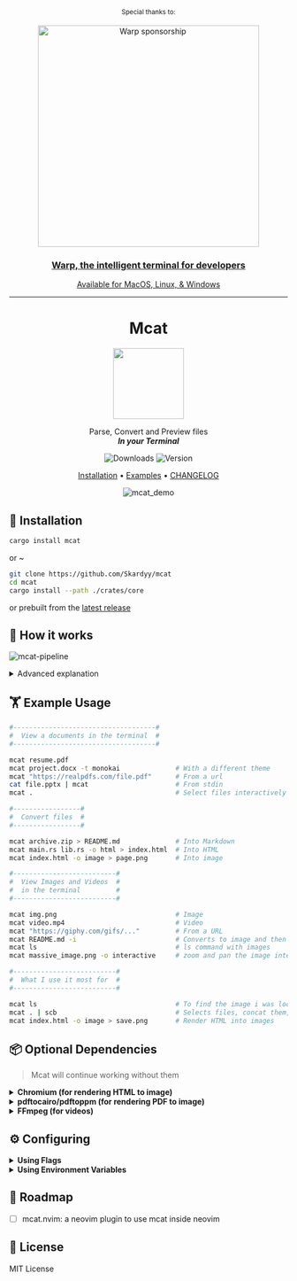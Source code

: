 <div align="center" markdown="1">
   <sup>Special thanks to:</sup>
   <br>
   <br>
   <a href="https://www.warp.dev/mcat">
      <img alt="Warp sponsorship" width="400" src="https://github.com/user-attachments/assets/c21102f7-bab9-4344-a731-0cf6b341cab2">
   </a>

### [Warp, the intelligent terminal for developers](https://www.warp.dev/mcat)
[Available for MacOS, Linux, & Windows](https://www.warp.dev/mcat)<br>

</div>
<hr>

<div align="center">

# Mcat

<img src="https://i.imgur.com/qSSM6Iy.png" width="128"/>

Parse, Convert and Preview files  
***In your Terminal***

![Downloads](https://img.shields.io/crates/d/mcat?style=for-the-badge) ![Version](https://img.shields.io/crates/v/mcat?style=for-the-badge)  

[Installation](#-installation) • [Examples](#%EF%B8%8F-example-usage) • [CHANGELOG](./CHANGELOG.md)

![mcat_demo](https://github.com/Skardyy/assets/blob/main/mcat_opt.gif)
</div>

## 🚀 Installation
```sh
cargo install mcat
```
or ~
```sh
git clone https://github.com/Skardyy/mcat
cd mcat
cargo install --path ./crates/core
```
or prebuilt from the [latest release](https://github.com/Skardyy/mcat/releases/latest)

## 🤔 How it works

![mcat-pipeline](https://github.com/user-attachments/assets/fbf4617d-453a-45e8-bbd5-5dfdac2b8086)

<details>
<summary>Advanced explanation</summary>
   
---


| Input |
|-------|

Inputs can be:
1. local file
2. url
3. bytes from stdin

The type of each input is inferred automatically, and it continues through the pipeline until it reaches the output format the user requested.

| In the pipeline |
|-----------------|

For example, if the user runs:

```
mcat file.docx file.pdf -o inline
```

`mcat` will:
- Convert both `file.docx` and `file.pdf` into a single Markdown file
- Convert that Markdown into HTML
- Convert the HTML into an image
- Convert the image into an inline terminal image and print it

You can also start from the middle of the pipeline.  
For example:

```
mcat file.html -o image > image.png
```

This starts at an HTML file and directly converts it into a PNG image.
   
| Explanation of the blocks |  
|---------------------------|

* **`Markdown`** - set when `-o md` or when the stdout isn't the terminal (piped)  

* **`Pretty Terminal`** is markdown with ANSI formatting, and is the **default** for any non video / image file. (the `-c` flag forces it)

* **`HTML`** set when `-o html` -- only works for non image / video files  

* **`Static Image`** set when `-o image` and gives an image  

* **`Interactive Image`** set when `-o interactive` and launches an interactive view to zoom and pan the image in the terminal.  

* **`Inline Display`** set when `-o inline` or `-i` and prints the content as image in the terminal  

---
</details>


## 🏋️ Example Usage
```sh
#------------------------------------#
#  View a documents in the terminal  #
#------------------------------------#

mcat resume.pdf
mcat project.docx -t monokai              # With a different theme
mcat "https://realpdfs.com/file.pdf"      # From a url
cat file.pptx | mcat                      # From stdin
mcat .                                    # Select files interactively

#-----------------# 
#  Convert files  #
#-----------------#

mcat archive.zip > README.md              # Into Markdown
mcat main.rs lib.rs -o html > index.html  # Into HTML
mcat index.html -o image > page.png       # Into image

#--------------------------#
#  View Images and Videos  #
#  in the terminal         #
#--------------------------#

mcat img.png                              # Image
mcat video.mp4                            # Video
mcat "https://giphy.com/gifs/..."         # From a URL
mcat README.md -i                         # Converts to image and then shows it
mcat ls                                   # ls command with images
mcat massive_image.png -o interactive     # zoom and pan the image interactively in the terminal

#--------------------------#
#  What I use it most for  #
#--------------------------#

mcat ls                                   # To find the image i was looking for
mcat . | scb                              # Selects files, concat them, and copy to clipboard ~ for AI prompts
mcat index.html -o image > save.png       # Render HTML into images
```

## 📦 Optional Dependencies
> Mcat will continue working without them
<details>
<summary><strong>Chromium (for rendering HTML to image)</strong></summary>

---
1. Available by default on most Windows machines via Microsoft Edge.
2. Also works with any installed Chrome, Edge, or Chromium.
3. You can install it manually via `mcat --fetch-chromium`
---
</details>

<details>
<summary><strong>pdftocairo/pdftoppm (for rendering PDF to image)</strong></summary>

---
1. Is included by default in most major distros
2. Windwos users can install from [poppler-windows](https://github.com/oschwartz10612/poppler-windows)
3. if not installed, mcat will fallback into converting the pdf to markdown and then screenshot using chromium
---
</details>

<details>
<summary><strong>FFmpeg (for videos)</strong></summary>

---
1. If it's already on your machine 🫠.
2. Otherwise, you can install it with `mcat --fetch-ffmpeg`
---
</details>

## ⚙️ Configuring
<details>
<summary><strong>Using Flags</strong></summary>

---
the main flags for configuring are:
* `--opts` for inline image printing
* `--ls-opts` for the ls command

run `mcat --help` for full detail, and other flags. 

---
</details>

<details>
<summary><strong>Using Environment Variables</strong></summary>

---
each variable mimicks its corresponding flag alternative.
* `MCAT_ENCODER`, Options: kitty,iterm,sixel,ascii. e.g. MCAT_ENCODER=kitty is the same as doing `--kitty`
* `MCAT_PAGER`, <str> the full command mcat will try to pipe into.
* `MCAT_THEME`, <str> same as the `--theme` flag
* `MCAT_INLINE_OPTS`, <str> same as the `--opts` flag
* `MCAT_LS_OPTS`, <str> same as the `--ls-opts` flag
* `MCAT_SILENT`, <bool> same as the `--silent` flag
* `MCAT_NO_LINENUMBERS`, <bool> same as the `--no-linenumbers` flag
---
</details>


## 🚧 Roadmap
- [ ] mcat.nvim: a neovim plugin to use mcat inside neovim

## 📎 License
MIT License
